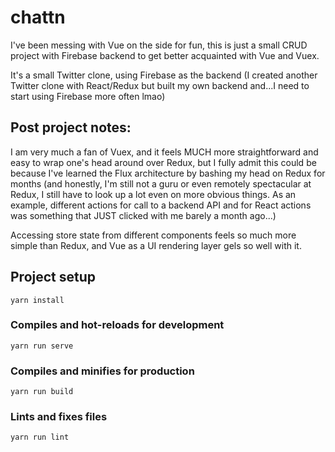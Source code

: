 # chattn

I've been messing with Vue on the side for fun, this is just a small CRUD project with Firebase backend to get better acquainted with Vue and Vuex.

It's a small Twitter clone, using Firebase as the backend (I created another Twitter clone with React/Redux but built my own backend and...I need to start using Firebase more often lmao)

## Post project notes:

I am very much a fan of Vuex, and it feels MUCH more straightforward and easy to wrap one's head around over Redux, but I fully admit this could be because I've learned the Flux architecture by bashing my head on Redux for months (and honestly, I'm still not a guru or even remotely spectacular at Redux, I still have to look up a lot even on more obvious things. As an example, different actions for call to a backend API and for React actions was something that JUST clicked with me barely a month ago...)

Accessing store state from different components feels so much more simple than Redux, and Vue as a UI rendering layer gels so well with it.

## Project setup
```
yarn install
```

### Compiles and hot-reloads for development
```
yarn run serve
```

### Compiles and minifies for production
```
yarn run build
```

### Lints and fixes files
```
yarn run lint
```

